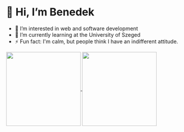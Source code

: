 # 👋 Hi, I’m Benedek
- 👀 I’m interested in web and software development
- 🌱 I’m currently learning at the University of Szeged
- ⚡ Fun fact: I'm calm, but people think I have an indifferent attitude.

<a href="#">
  <img height=200 align="center" src="https://github-readme-stats.vercel.app/api/top-langs?username=kekszharcos&layout=compact&langs_count=8&card_width=320" />
</a>
<a href="#">
  <img height=200 align="center" src="https://github-readme-stats.vercel.app/api?username=kekszharcos" />
</a>
